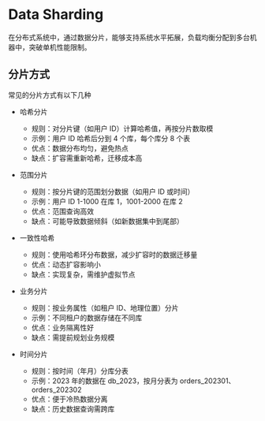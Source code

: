 # Data Sharding

在分布式系统中，通过数据分片，能够支持系统水平拓展，负载均衡分配到多台机器中，突破单机性能限制。

## 分片方式

常见的分片方式有以下几种

- 哈希分片
  - 规则：对分片键（如用户 ID）计算哈希值，再按分片数取模
  - 示例：用户 ID 哈希后分到 4 个库，每个库分 8 个表
  - 优点：数据分布均匀，避免热点
  - 缺点：扩容需重新哈希，迁移成本高

- 范围分片
  - 规则：按分片键的范围划分数据（如用户 ID 或时间）
  - 示例：用户 ID 1-1000 在库 1，1001-2000 在库 2
  - 优点：范围查询高效
  - 缺点：可能导致数据倾斜（如新数据集中到尾部）

- 一致性哈希
  - 规则：使用哈希环分布数据，减少扩容时的数据迁移量
  - 优点：动态扩容影响小
  - 缺点：实现复杂，需维护虚拟节点

- 业务分片
  - 规则：按业务属性（如租户 ID、地理位置）分片
  - 示例：不同租户的数据存储在不同库
  - 优点：业务隔离性好
  - 缺点：需提前规划业务规模

- 时间分片
  - 规则：按时间（年月）分库分表
  - 示例：2023 年的数据在 db_2023，按月分表为 orders_202301、orders_202302
  - 优点：便于冷热数据分离
  - 缺点：历史数据查询需跨库

